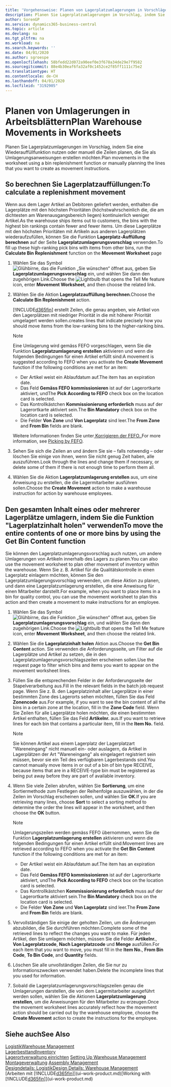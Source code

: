 ```yaml
---
title: 'Vorgehensweise: Planen von Lagerplatzumlagerungen in Vorschlägen | Microsoft Docs'
description: Planen Sie Lagerplatzumlagerungen im Vorschlag, indem Sie eine Wiederauffüllfunktion nutzen oder manuell die Zeilen planen, die Sie als Umlagerungsanweisungen erstellen möchten.
author: SorenGP
ms.service: dynamics365-business-central
ms.topic: article
ms.devlang: na
ms.tgt_pltfrm: na
ms.workload: na
ms.search.keywords: ''
ms.date: 04/01/2020
ms.author: sgroespe
ms.openlocfilehash: 58bfedd22d072a90eef0e3f678a34de29e7f9582
ms.sourcegitcommit: 88e4b30eaf6fa32af0c1452ce2f85ff1111c75e2
ms.translationtype: HT
ms.contentlocale: de-CH
ms.lasthandoff: 04/01/2020
ms.locfileid: "3192905"
---
```

# <a name="plan-warehouse-movements-in-worksheets"></a><span data-ttu-id="6beb6-103">Planen von Umlagerungen in Arbeitsblättern</span><span class="sxs-lookup"><span data-stu-id="6beb6-103">Plan Warehouse Movements in Worksheets</span></span>
<span data-ttu-id="6beb6-104">Planen Sie Lagerplatzumlagerungen im Vorschlag, indem Sie eine Wiederauffüllfunktion nutzen oder manuell die Zeilen planen, die Sie als Umlagerungsanweisungen erstellen möchten.</span><span class="sxs-lookup"><span data-stu-id="6beb6-104">Plan movements in the worksheet using a bin replenishment function or manually planning the lines that you want to create as movement instructions.</span></span>  

## <a name="to-calculate-a-replenishment-movement"></a><span data-ttu-id="6beb6-105">So berechnen Sie Lagerplatzauffüllungen:</span><span class="sxs-lookup"><span data-stu-id="6beb6-105">To calculate a replenishment movement</span></span>  
<span data-ttu-id="6beb6-106">Wenn aus dem Lager Artikel an Debitoren geliefert werden, enthalten die Lagerplätze mit den höchsten Prioritäten (höchstwahrscheinlich die, die am dichtesten am Warenausgangsbereich liegen) kontinuierlich weniger Artikel.</span><span class="sxs-lookup"><span data-stu-id="6beb6-106">As the warehouse ships items out to customers, the bins with the highest bin rankings contain fewer and fewer items.</span></span> <span data-ttu-id="6beb6-107">Um diese Lagerplätze mit den höchsten Prioritäten mit Artikeln aus anderen Lagerplätzen wiederaufzufüllen, können Sie die Funktion **Lagerplatz-Auffüllung berechnen** auf der Seite **Lagerplatzumlagerungsvorschlag** verwenden.</span><span class="sxs-lookup"><span data-stu-id="6beb6-107">To fill up these high-ranking pick bins with items from other bins, run the **Calculate Bin Replenishment** function on the **Movement Worksheet** page</span></span>

1.  <span data-ttu-id="6beb6-108">Wählen Sie das Symbol ![Glühbirne, das die Funktion „Sie wünschen“ öffnet](media/ui-search/search_small.png "Tell Me-Funktion") aus, geben Sie **Lagerplatzumlagerungsvorschlag** ein, und wählen Sie dann den zugehörigen Link.</span><span class="sxs-lookup"><span data-stu-id="6beb6-108">Choose the ![Lightbulb that opens the Tell Me feature](media/ui-search/search_small.png "Tell me what you want to do") icon, enter **Movement Worksheet**, and then choose the related link.</span></span>  
2.  <span data-ttu-id="6beb6-109">Wählen Sie die Aktion **Lagerplatzauffüllung berechnen**.</span><span class="sxs-lookup"><span data-stu-id="6beb6-109">Choose the **Calculate Bin Replenishment** action.</span></span>  

    [!INCLUDE[d365fin](includes/d365fin_md.md)] <span data-ttu-id="6beb6-110">erstellt Zeilen, die genau angeben, wie Artikel von den Lagerplätzen mit niedriger Priorität in die mit höherer Priorität umgelagert werden sollen.</span><span class="sxs-lookup"><span data-stu-id="6beb6-110">creates lines that indicate precisely how you should move items from the low-ranking bins to the higher-ranking bins.</span></span>  

    > [!NOTE]  
    >  <span data-ttu-id="6beb6-111">Eine Umlagerung wird gemäss FEFO vorgeschlagen, wenn Sie die Funktion **Lagerplatzumlagerung erstellen** aktivieren und wenn die folgenden Bedingungen für einen Artikel erfüllt sind:</span><span class="sxs-lookup"><span data-stu-id="6beb6-111">A movement is suggested according to FEFO when you activate the **Create Movement** function if the following conditions are met for an item:</span></span>  
    >   
    >  -   <span data-ttu-id="6beb6-112">Der Artikel weist ein Ablaufdatum auf.</span><span class="sxs-lookup"><span data-stu-id="6beb6-112">The item has an expiration date.</span></span>  
    > -   <span data-ttu-id="6beb6-113">Das Feld **Gemäss FEFO kommissionieren** ist auf der Lagerortkarte aktiviert, und</span><span class="sxs-lookup"><span data-stu-id="6beb6-113">The **Pick According to FEFO** check box on the location card is selected.</span></span>  
    > -   <span data-ttu-id="6beb6-114">Das Kontrollkästchen **Kommissionierung erforderlich** muss auf der Lagerortkarte aktiviert sein.</span><span class="sxs-lookup"><span data-stu-id="6beb6-114">The **Bin Mandatory** check box on the location card is selected.</span></span>  
    > -   <span data-ttu-id="6beb6-115">Die Felder **Von Zone** und **Von Lagerplatz** sind leer.</span><span class="sxs-lookup"><span data-stu-id="6beb6-115">The **From Zone** and **From Bin** fields are blank.</span></span>  

    <span data-ttu-id="6beb6-116">Weitere Informationen finden Sie unter[ Korrigieren der FEFO..](warehouse-picking-by-fefo.md)</span><span class="sxs-lookup"><span data-stu-id="6beb6-116">For more information, see [Picking by FEFO](warehouse-picking-by-fefo.md).</span></span>  

3.  <span data-ttu-id="6beb6-117">Sehen Sie sich die Zeilen an und ändern Sie sie – falls notwendig – oder löschen Sie einige von ihnen, wenn Sie nicht genug Zeit haben, alle auszuführen.</span><span class="sxs-lookup"><span data-stu-id="6beb6-117">Look through the lines and change them if necessary, or delete some of them if there is not enough time to perform them all.</span></span>  
4.  <span data-ttu-id="6beb6-118">Wählen Sie die Aktion **Lagerplatzumlagerung erstellen** aus, um eine Anweisung zu erstellen, die die Lagermitarbeiter ausführen sollen.</span><span class="sxs-lookup"><span data-stu-id="6beb6-118">Choose the **Create Movement** action to make a warehouse instruction for action by warehouse employees.</span></span>  

## <a name="to-move-the-entire-contents-of-one-or-more-bins-by-using-the-get-bin-content-function"></a><span data-ttu-id="6beb6-119">Den gesamten Inhalt eines oder mehrerer Lagerplätze umlagern, indem Sie die Funktion "Lagerplatzinhalt holen" verwenden</span><span class="sxs-lookup"><span data-stu-id="6beb6-119">To move the entire contents of one or more bins by using the Get Bin Content function</span></span>  
<span data-ttu-id="6beb6-120">Sie können den Lagerplatzumlagerungsvorschlag auch nutzen, um andere Umlagerungen von Artikeln innerhalb des Lagers zu planen.</span><span class="sxs-lookup"><span data-stu-id="6beb6-120">You can also use the movement worksheet to plan other movement of inventory within the warehouse.</span></span> <span data-ttu-id="6beb6-121">Wenn Sie z. B. Artikel für die Qualitätskontrolle in einen Lagerplatz einlagern möchten, können Sie den Lagerplatzumlagerungsvorschlag verwenden, um diese Aktion zu planen, und dann eine Lagerplatzumlagerung erstellen, die eine Anweisung für einen Mitarbeiter darstellt.</span><span class="sxs-lookup"><span data-stu-id="6beb6-121">For example, when you want to place items in a bin for quality control, you can use the movement worksheet to plan this action and then create a movement to make instructions for an employee.</span></span>  

1.  <span data-ttu-id="6beb6-122">Wählen Sie das Symbol ![Glühbirne, das die Funktion „Sie wünschen“ öffnet](media/ui-search/search_small.png "Tell Me-Funktion") aus, geben Sie **Lagerplatzumlagerungsvorschlag** ein, und wählen Sie dann den zugehörigen Link.</span><span class="sxs-lookup"><span data-stu-id="6beb6-122">Choose the ![Lightbulb that opens the Tell Me feature](media/ui-search/search_small.png "Tell me what you want to do") icon, enter **Movement Worksheet**, and then choose the related link.</span></span>  
2.  <span data-ttu-id="6beb6-123">Wählen Sie die **Lagerplatzinhalt holen** Aktion aus.</span><span class="sxs-lookup"><span data-stu-id="6beb6-123">Choose the **Get Bin Content** action.</span></span> <span data-ttu-id="6beb6-124">Sie verwenden die Anforderungsseite, um Filter auf die Lagerplätze und Artikel zu setzen, die in den Lagerplatzumlagerungsvorschlagszeilen erscheinen sollen.</span><span class="sxs-lookup"><span data-stu-id="6beb6-124">Use the request page to filter which bins and items you want to appear on the movement worksheet lines.</span></span>  
3.  <span data-ttu-id="6beb6-125">Füllen Sie die entsprechenden Felder in der Anforderungsseite der Stapelverarbeitung aus.</span><span class="sxs-lookup"><span data-stu-id="6beb6-125">Fill in the relevant fields in the batch job request page.</span></span> <span data-ttu-id="6beb6-126">Wenn Sie z. B. den Lagerplatzinhalt aller Lagerplätze in einer bestimmten Zone des Lagerorts sehen möchten, füllen Sie das Feld **Zonencode** aus.</span><span class="sxs-lookup"><span data-stu-id="6beb6-126">For example, if you want to see the bin content of all the bins in a certain zone at the location, fill in the **Zone Code** field.</span></span> <span data-ttu-id="6beb6-127">Wenn Sie Zeilen für alle Lagerplätze holen möchten, die einen bestimmten Artikel enthalten, füllen Sie das Feld **Artikelnr.** aus.</span><span class="sxs-lookup"><span data-stu-id="6beb6-127">If you want to retrieve lines for each bin that contains a particular item, fill in the **Item No.** field.</span></span>  

    > [!NOTE]  
    >  <span data-ttu-id="6beb6-128">Sie können Artikel aus einem Lagerplatz der Lagerplatzart "Wareneingang" nicht manuell ein- oder auslagern, da Artikel in Lagerplätzen der Art "Wareneingang" als eingelagert registriert sein müssen, bevor sie ein Teil des verfügbaren Lagerbestands sind.</span><span class="sxs-lookup"><span data-stu-id="6beb6-128">You cannot manually move items in or out of a bin of bin type RECEIVE, because items that are in a RECEIVE-type bin must be registered as being put away before they are part of available inventory.</span></span>  

4.  <span data-ttu-id="6beb6-129">Wenn Sie viele Zeilen abrufen, wählen Sie **Sortierung**, um eine Sortiermethode zum Festlegen der Reihenfolge auszuwählen, in der die Zeilen im Vorschlag erscheinen sollen, und wählen Sie **OK**.</span><span class="sxs-lookup"><span data-stu-id="6beb6-129">If you are retrieving many lines, choose **Sort** to select a sorting method to determine the order the lines will appear in the worksheet, and then choose the **OK** button.</span></span>  

    > [!NOTE]  
    >  <span data-ttu-id="6beb6-130">Umlagerungszeilen werden gemäss FEFO übernommen, wenn Sie die Funktion **Lagerplatzumlagerung erstellen** aktivieren und wenn die folgenden Bedingungen für einen Artikel erfüllt sind:</span><span class="sxs-lookup"><span data-stu-id="6beb6-130">Movement lines are retrieved according to FEFO when you activate the **Get Bin Content** function if the following conditions are met for an item:</span></span>  
    >   
    >  -   <span data-ttu-id="6beb6-131">Der Artikel weist ein Ablaufdatum auf.</span><span class="sxs-lookup"><span data-stu-id="6beb6-131">The item has an expiration date.</span></span>  
    > -   <span data-ttu-id="6beb6-132">Das Feld **Gemäss FEFO kommissionieren** ist auf der Lagerortkarte aktiviert, und</span><span class="sxs-lookup"><span data-stu-id="6beb6-132">The **Pick According to FEFO** check box on the location card is selected.</span></span>  
    > -   <span data-ttu-id="6beb6-133">Das Kontrollkästchen **Kommissionierung erforderlich** muss auf der Lagerortkarte aktiviert sein.</span><span class="sxs-lookup"><span data-stu-id="6beb6-133">The **Bin Mandatory** check box on the location card is selected.</span></span>  
    > -   <span data-ttu-id="6beb6-134">Die Felder **Von Zone** und **Von Lagerplatz** sind leer.</span><span class="sxs-lookup"><span data-stu-id="6beb6-134">The **From Zone** and **From Bin** fields are blank.</span></span>  

5.  <span data-ttu-id="6beb6-135">Vervollständigen Sie einige der geholten Zeilen, um die Änderungen abzubilden, die Sie durchführen möchten.</span><span class="sxs-lookup"><span data-stu-id="6beb6-135">Complete some of the retrieved lines to reflect the changes you want to make.</span></span> <span data-ttu-id="6beb6-136">Für jeden Artikel, den Sie umlagern möchten, müssen Sie die Felder **Artikelnr.**, **Von Lagerplatzcode**, **Nach Lagerplatzcode** und **Menge** ausfüllen.</span><span class="sxs-lookup"><span data-stu-id="6beb6-136">For each item that you want to move, you must fill in the **Item No.**, **From Bin Code**, **To Bin Code**, and **Quantity** fields.</span></span>  
6.  <span data-ttu-id="6beb6-137">Löschen Sie alle unvollständigen Zeilen, die Sie nur zu Informationszwecken verwendet haben.</span><span class="sxs-lookup"><span data-stu-id="6beb6-137">Delete the incomplete lines that you used for information.</span></span>  
7.  <span data-ttu-id="6beb6-138">Sobald die Lagerplatzumlagerungsvorschlagszeilen genau die Umlagerungen darstellen, die von dem Lagermitarbeiter ausgeführt werden sollen, wählen Sie die Aktionen **Lagerplatzumlagerung erstellen**, um die Anweisungen für den Mitarbeiter zu erzeugen.</span><span class="sxs-lookup"><span data-stu-id="6beb6-138">Once the movement worksheet lines accurately reflect how the movement action should be carried out by the warehouse employee, choose the **Create Movement** action to create the instructions for the employee.</span></span>  

## <a name="see-also"></a><span data-ttu-id="6beb6-139">Siehe auch</span><span class="sxs-lookup"><span data-stu-id="6beb6-139">See Also</span></span>  
[<span data-ttu-id="6beb6-140">Logistik</span><span class="sxs-lookup"><span data-stu-id="6beb6-140">Warehouse Management</span></span>](warehouse-manage-warehouse.md)  
[<span data-ttu-id="6beb6-141">Lagerbesttand</span><span class="sxs-lookup"><span data-stu-id="6beb6-141">Inventory</span></span>](inventory-manage-inventory.md)  
<span data-ttu-id="6beb6-142">[Lagerortverwaltung einrichten](warehouse-setup-warehouse.md)   </span><span class="sxs-lookup"><span data-stu-id="6beb6-142">[Setting Up Warehouse Management](warehouse-setup-warehouse.md)   </span></span>  
<span data-ttu-id="6beb6-143">[Montageverwaltung](assembly-assemble-items.md)  </span><span class="sxs-lookup"><span data-stu-id="6beb6-143">[Assembly Management](assembly-assemble-items.md)  </span></span>  
[<span data-ttu-id="6beb6-144">Designdetails: Logistik</span><span class="sxs-lookup"><span data-stu-id="6beb6-144">Design Details: Warehouse Management</span></span>](design-details-warehouse-management.md)  
<span data-ttu-id="6beb6-145">[Arbeiten mit [!INCLUDE[d365fin](includes/d365fin_md.md)]](ui-work-product.md)</span><span class="sxs-lookup"><span data-stu-id="6beb6-145">[Working with [!INCLUDE[d365fin](includes/d365fin_md.md)]](ui-work-product.md)</span></span>
